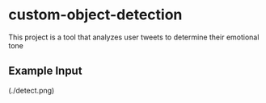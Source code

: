 # custom-object-detection





This project is a tool that analyzes user tweets to determine their emotional tone

## Example Input

(./detect.png)
